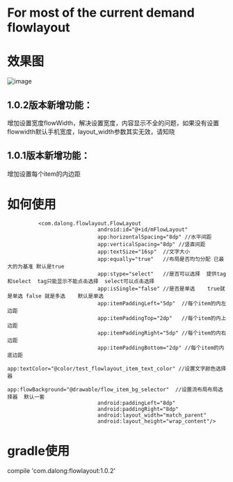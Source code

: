 # For most of the current demand flowlayout

# 效果图
![image](https://github.com/dalong982242260/FlowLayout/blob/master/gif/flowlayout.gif?raw=true)

## 1.0.2版本新增功能：
增加设置宽度flowWidth，解决设置宽度，内容显示不全的问题，如果没有设置flowwidth默认手机宽度，layout_width参数其实无效，请知晓


## 1.0.1版本新增功能：
增加设置每个item的内边距



# 如何使用

              <com.dalong.flowlayout.FlowLayout
                                 android:id="@+id/mFlowLayout"
                                 app:horizontalSpacing="8dp" //水平间距
                                 app:verticalSpacing="8dp" //竖直间距
                                 app:textSize="16sp"  //文字大小
                                 app:equally="true"   //布局是否均匀分配 已最大的为基准 默认是true
                                 app:stype="select"   //是否可以选择  提供tag和select  tag只能显示不能点击选择  select可以点击选择
                                 app:isSingle="false" //是否是单选    true就是单选 false 就是多选    默认是单选
                                 app:itemPaddingLeft="5dp"  //每个item的内左边距
                                 app:itemPaddingTop="2dp"   //每个item的内上边距
                                 app:itemPaddingRight="5dp" //每个item的内右边距
                                 app:itemPaddingBottom="2dp" //每个item的内底边距
                                 app:textColor="@color/test_flowlayout_item_text_color" //设置文字颜色选择器
                                 app:flowBackground="@drawable/flow_item_bg_selector"  //设置流布局布局选择器  默认一套 
                                 android:paddingLeft="8dp"
                                 android:paddingRight="8dp"
                                 android:layout_width="match_parent"
                                 android:layout_height="wrap_content"/>

# gradle使用

   compile 'com.dalong:flowlayout:1.0.2'





    


